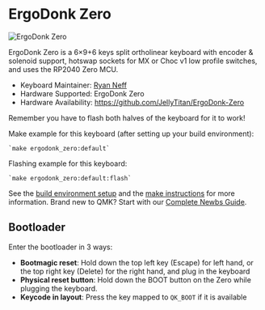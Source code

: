 # ErgoDonk Zero

![ErgoDonk Zero](https://i.imgur.com/nQYe2B7.jpeg)

ErgoDonk Zero is a 6×9+6 keys split ortholinear keyboard with encoder & solenoid
 support, hotswap sockets for MX or Choc v1 low profile switches, and uses the 
 RP2040 Zero MCU.

* Keyboard Maintainer: [Ryan Neff](https://github.com/JellyTitan)
* Hardware Supported: ErgoDonk Zero
* Hardware Availability: https://github.com/JellyTitan/ErgoDonk-Zero

Remember you have to flash both halves of the keyboard for it to work!

Make example for this keyboard (after setting up your build environment):

    `make ergodonk_zero:default`

Flashing example for this keyboard:

    `make ergodonk_zero:default:flash`

See the [build environment setup](https://docs.qmk.fm/#/getting_started_build_tools) and the [make instructions](https://docs.qmk.fm/#/getting_started_make_guide) for more information. Brand new to QMK? Start with our [Complete Newbs Guide](https://docs.qmk.fm/#/newbs).

## Bootloader

Enter the bootloader in 3 ways:

* **Bootmagic reset**: Hold down the top left key (Escape) for left hand, or the top right key (Delete) for the right hand, and plug in the keyboard
* **Physical reset button**: Hold down the BOOT button on the Zero while plugging the keyboard.
* **Keycode in layout**: Press the key mapped to `QK_BOOT` if it is available
